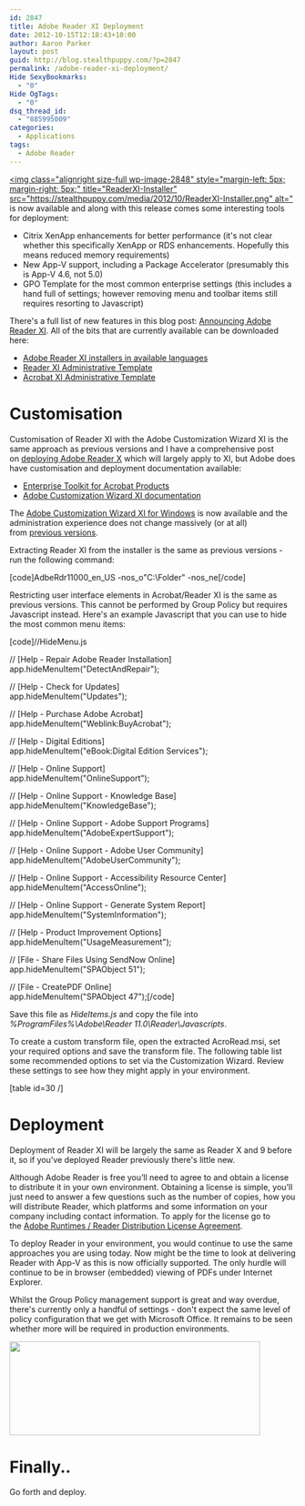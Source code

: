 ```yaml
---
id: 2847
title: Adobe Reader XI Deployment
date: 2012-10-15T12:18:43+10:00
author: Aaron Parker
layout: post
guid: http://blog.stealthpuppy.com/?p=2847
permalink: /adobe-reader-xi-deployment/
Hide SexyBookmarks:
  - "0"
Hide OgTags:
  - "0"
dsq_thread_id:
  - "885995009"
categories:
  - Applications
tags:
  - Adobe Reader
---
```

[<img class="alignright size-full wp-image-2848" style="margin-left: 5px; margin-right: 5px;" title="ReaderXI-Installer" src="https://stealthpuppy.com/media/2012/10/ReaderXI-Installer.png" alt="](http://get.adobe.com/reader/) is now available and along with this release comes some interesting tools for deployment:

  * Citrix XenApp enhancements for better performance (it's not clear whether this specifically XenApp or RDS enhancements. Hopefully this means reduced memory requirements)
  * New App-V support, including a Package Accelerator (presumably this is App-V 4.6, not 5.0)
  * GPO Template for the most common enterprise settings (this includes a hand full of settings; however removing menu and toolbar items still requires resorting to Javascript)

There's a full list of new features in this blog post: [Announcing Adobe Reader XI](http://blogs.adobe.com/adobereader/2012/10/announcing-adobe-reader-xi.html). All of the bits that are currently available can be downloaded here:

  * [Adobe Reader XI installers in available languages](ftp://ftp.adobe.com/pub/adobe/reader/win/11.x/11.0.00/)
  * [Reader XI Administrative Template](ftp://ftp.adobe.com/pub/adobe/reader/win/11.x/11.0.00/misc/ReaderADMTemplate.zip)
  * [Acrobat XI Administrative Template](ftp://ftp.adobe.com/pub/adobe/acrobat/win/11.x/11.0.00/misc/AcrobatADMTemplate.zip)

# Customisation

Customisation of Reader XI with the Adobe Customization Wizard XI is the same approach as previous versions and I have a comprehensive post on [deploying Adobe Reader X]({{site.baseurl}}/deployment/deploying-adobe-reader-x/) which will largely apply to XI, but Adobe does have customisation and deployment documentation available:

  * [Enterprise Toolkit for Acrobat Products](http://www.adobe.com/devnet-docs/acrobatetk/#)
  * [Adobe Customization Wizard XI documentation](http://www.adobe.com/devnet-docs/acrobatetk/tools/Wizard/Customization%20Wizard%2011%20for%20Windows.pdf)

The [Adobe Customization Wizard XI for Windows](http://www.adobe.com/support/downloads/thankyou.jsp?ftpID=5515&fileID=5526) is now available and the administration experience does not change massively (or at all) from [previous versions]({{site.baseurl}}/deployment/deploying-adobe-reader-x/).

Extracting Reader XI from the installer is the same as previous versions - run the following command:

[code]AdbeRdr11000\_en\_US -nos\_o"C:\Folder" -nos\_ne[/code]

Restricting user interface elements in Acrobat/Reader XI is the same as previous versions. This cannot be performed by Group Policy but requires Javascript instead. Here's an example Javascript that you can use to hide the most common menu items:

[code]//HideMenu.js

// [Help - Repair Adobe Reader Installation]  
app.hideMenuItem("DetectAndRepair");

// [Help - Check for Updates]  
app.hideMenuItem("Updates");

// [Help - Purchase Adobe Acrobat]  
app.hideMenuItem("Weblink:BuyAcrobat");

// [Help - Digital Editions]  
app.hideMenuItem("eBook:Digital Edition Services");

// [Help - Online Support]  
app.hideMenuItem("OnlineSupport");

// [Help - Online Support - Knowledge Base]  
app.hideMenuItem("KnowledgeBase");

// [Help - Online Support - Adobe Support Programs]  
app.hideMenuItem("AdobeExpertSupport");

// [Help - Online Support - Adobe User Community]  
app.hideMenuItem("AdobeUserCommunity");

// [Help - Online Support - Accessibility Resource Center]  
app.hideMenuItem("AccessOnline");

// [Help - Online Support - Generate System Report]  
app.hideMenuItem("SystemInformation");

// [Help - Product Improvement Options]  
app.hideMenuItem("UsageMeasurement");

// [File - Share Files Using SendNow Online]  
app.hideMenuItem("SPAObject 51");

// [File - CreatePDF Online]  
app.hideMenuItem("SPAObject 47");[/code]

Save this file as _HideItems.js_ and copy the file into _%ProgramFiles%\Adobe\Reader 11.0\Reader\Javascripts_.

To create a custom transform file, open the extracted AcroRead.msi, set your required options and save the transform file. The following table list some recommended options to set via the Customization Wizard. Review these settings to see how they might apply in your environment.

[table id=30 /]

# Deployment

Deployment of Reader XI will be largely the same as Reader X and 9 before it, so if you've deployed Reader previously there's little new.

Although Adobe Reader is free you’ll need to agree to and obtain a license to distribute it in your own environment. Obtaining a license is simple, you’ll just need to answer a few questions such as the number of copies, how you will distribute Reader, which platforms and some information on your company including contact information. To apply for the license go to the [Adobe Runtimes / Reader Distribution License Agreement](http://www.adobe.com/go/rdr_apply_dist).

To deploy Reader in your environment, you would continue to use the same approaches you are using today. Now might be the time to look at delivering Reader with App-V as this is now officially supported. The only hurdle will continue to be in browser (embedded) viewing of PDFs under Internet Explorer.

Whilst the Group Policy management support is great and way overdue, there's currently only a handful of settings - don't expect the same level of policy configuration that we get with Microsoft Office. It remains to be seen whether more will be required in production environments.

<img title="ReaderXI-GroupPolicy" src="https://stealthpuppy.com/media/2012/10/ReaderXI-GroupPolicy.png" alt="" width="440" height="165" /> 

# Finally..

Go forth and deploy.